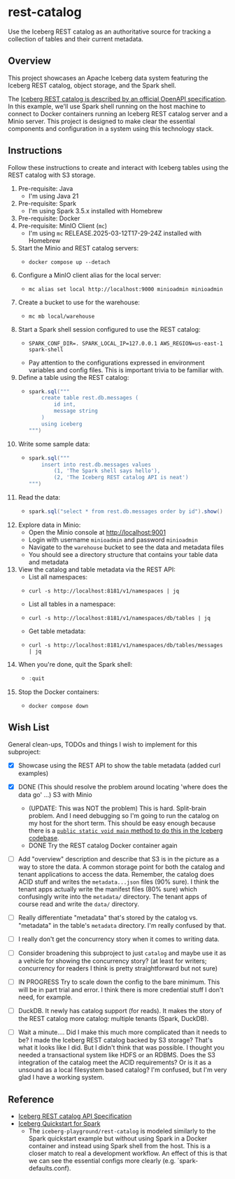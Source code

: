 # rest-catalog

Use the Iceberg REST catalog as an authoritative source for tracking a collection of tables and their current metadata.


## Overview

This project showcases an Apache Iceberg data system featuring the Iceberg REST catalog, object storage, and the Spark
shell.

The [Iceberg REST catalog is described by an official OpenAPI specification](rest-spec). In this example, we'll use Spark
shell running on the host machine to connect to Docker containers running an Iceberg REST catalog server and a Minio
server. This project is designed to make clear the essential components and configuration in a system using this
technology stack.


## Instructions

Follow these instructions to create and interact with Iceberg tables using the REST catalog with S3 storage.

1. Pre-requisite: Java
    * I'm using Java 21
2. Pre-requisite: Spark
    * I'm using Spark 3.5.x installed with Homebrew
3. Pre-requisite: Docker
4. Pre-requisite: MinIO Client (`mc`)
    * I'm using `mc` RELEASE.2025-03-12T17-29-24Z installed with Homebrew
5. Start the Minio and REST catalog servers:
    * ```shell
      docker compose up --detach
      ```
6. Configure a MinIO client alias for the local server:
    * ```shell
      mc alias set local http://localhost:9000 minioadmin minioadmin
      ```
7. Create a bucket to use for the warehouse:
    * ```shell
      mc mb local/warehouse
      ```
8. Start a Spark shell session configured to use the REST catalog:
    * ```shell
      SPARK_CONF_DIR=. SPARK_LOCAL_IP=127.0.0.1 AWS_REGION=us-east-1 spark-shell
      ```
    * Pay attention to the configurations expressed in environment variables and config files. This is important trivia
      to be familiar with.
9. Define a table using the REST catalog:
    * ```scala
      spark.sql("""
          create table rest.db.messages (
              id int,
              message string
          )
          using iceberg
      """)
      ```
10. Write some sample data:
     * ```scala
       spark.sql("""
           insert into rest.db.messages values
               (1, 'The Spark shell says hello'),
               (2, 'The Iceberg REST catalog API is neat')
       """)
       ```
11. Read the data:
     * ```scala
       spark.sql("select * from rest.db.messages order by id").show()
       ```
12. Explore data in Minio:
    * Open the Minio console at [http://localhost:9001](http://localhost:9001)
    * Login with username `minioadmin` and password `minioadmin`
    * Navigate to the `warehouse` bucket to see the data and metadata files
    * You should see a directory structure that contains your table data and metadata
13. View the catalog and table metadata via the REST API:
    * List all namespaces:
    * ```shell
      curl -s http://localhost:8181/v1/namespaces | jq
      ```
    * List all tables in a namespace:
    * ```shell
      curl -s http://localhost:8181/v1/namespaces/db/tables | jq
      ```
    * Get table metadata:
    * ```shell
      curl -s http://localhost:8181/v1/namespaces/db/tables/messages | jq
      ```
14. When you're done, quit the Spark shell:
    * ```scala
      :quit
      ```
15. Stop the Docker containers:
    * ```shell
      docker compose down
      ```


## Wish List

General clean-ups, TODOs and things I wish to implement for this subproject:

* [x] Showcase using the REST API to show the table metadata (added curl examples)
* [x] DONE (This should resolve the problem around locating 'where does the data go' ...) S3 with Minio
   * (UPDATE: This was NOT the problem) This is hard. Split-brain problem. And I need debugging so I'm going to run the catalog on my host for the short
     term. This should be easy enough because there is a [`public static void main` method to do this in the Iceberg
     codebase](https://github.com/apache/iceberg/blob/fcea78fc3571063fa172edd96be00b1fab0ba68e/open-api/src/testFixtures/java/org/apache/iceberg/rest/RESTCatalogServer.java#L129).
   * DONE Try the REST catalog Docker container again
* [ ] Add "overview" description and describe that S3 is in the picture as a way to store the data. A common storage
  point for both the catalog and tenant applications to access the data. Remember, the catalog does ACID stuff and
  writes the `metadata...json` files (90% sure). I think the tenant apps actually write the manifest files (80% sure)
  which confusingly write into the `metadata/` directory. The tenant apps of course read and write the `data/`
  directory.
* [ ] Really differentiate "metadata" that's stored by the catalog vs. "metadata" in the table's `metadata` directory.
  I'm really confused by that.
* [ ] I really don't get the concurrency story when it comes to writing data. 
* [ ] Consider broadening this subproject to just `catalog` and maybe use it as a vehicle for showing the concurrency
  story? (at least for writers; concurrency for readers I think is pretty straightforward but not sure)
* [ ] IN PROGRESS Try to scale down the config to the bare minimum. This will be in part trial and error. I think there is more
  credential stuff I don't need, for example.
* [ ] DuckDB. It newly has catalog support (for reads). It makes the story of the REST catalog more catalog: multiple
  tenants (Spark, DuckDB).
* [ ] Wait a minute.... Did I make this much more complicated than it needs to be? I made the Iceberg REST catalog
  backed by S3 storage? That's what it looks like I did. But I didn't think that was possible. I thought you needed a
  transactional system like HDFS or an RDBMS. Does the S3 integration of the catalog meet the ACID requirements? Or is
  it as a unsound as a local filesystem based catalog? I'm confused, but I'm very glad I have a working system.


## Reference

* [Iceberg REST catalog API Specification][rest-spec]
* [Iceberg Quickstart for Spark][quickstart]
  * The `iceberg-playground/rest-catalog` is modeled similarly to the Spark quickstart example but without using Spark
    in a Docker container and instead using Spark shell from the host. This is a closer match to real a development
    workflow. An effect of this is that we can see the essential configs more clearly (e.g. `spark-defaults.conf). 


[rest-spec]: https://github.com/apache/iceberg/blob/master/open-api/rest-catalog-open-api.yaml
[quickstart]: https://iceberg.apache.org/spark-quickstart
